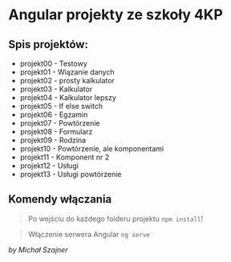 # Angular projekty ze szkoły 4KP

## Spis projektów:

- projekt00 - Testowy
- projekt01 - Wiązanie danych
- projekt02 - prosty kalkulator
- projekt03 - Kalkulator
- projekt04 - Kalkulator lepszy
- projekt05 - If else switch
- projekt06 - Egzamin
- projekt07 - Powtórzenie
- projekt08 - Formularz
- projekt09 - Rodzina
- projekt10 - Powtórzenie, ale komponentami
- projekt11 - Komponent nr 2
- projekt12 - Usługi
- projekt13 - Usługi powtórzenie

## Komendy włączania

> Po wejściu do każdego folderu projektu `npm install`!

> Włączenie serwera Angular `ng serve`


*by Michał Szajner*